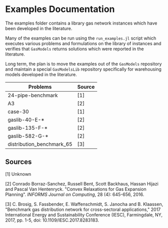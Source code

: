 # Examples Documentation

The examples folder contains a library gas network instances which have been developed in the literature.

Many of the examples can be run using the `run_examples.jl` script which executes various problems and formulations on the library of instances and verifies that `GasModels` returns solutions which were reported in the literature.

Long term, the plan is to move the examples out of the `GasModels` repository and maintain a special `GasModelsLib` repository specifically for warehousing models developed in the literature.


| Problems                  | Source               |
| -----------------------   | -------------------- |
| 24-pipe-benchmark         | [1]                  |
| A3                        | [2]                  |
| case-30                   | [1]                  |
| gaslib-40-E-*             | [2]                  |
| gaslib-135-F-*            | [2]                  |
| gaslib-582-G-*            | [2]                  |
| distribution_benchmark_65 | [3]                  |

## Sources

[1] Unknown

[2] Conrado Borraz-Sanchez, Russell Bent, Scott Backhaus, Hassan Hijazi and Pascal Van Hentenryck. "Convex Relaxations for Gas Expansion Planning". *INFORMS Journal on Computing*, 28 (4): 645-656, 2016.

[3] C. Brosig, S. Fassbender, E. Waffenschmidt, S. Janocha and B. Klaassen, "Benchmark gas distribution network for cross-sectoral applications," 2017 International Energy and Sustainability Conference (IESC), Farmingdale, NY, 2017, pp. 1-5, doi: 10.1109/IESC.2017.8283183.
